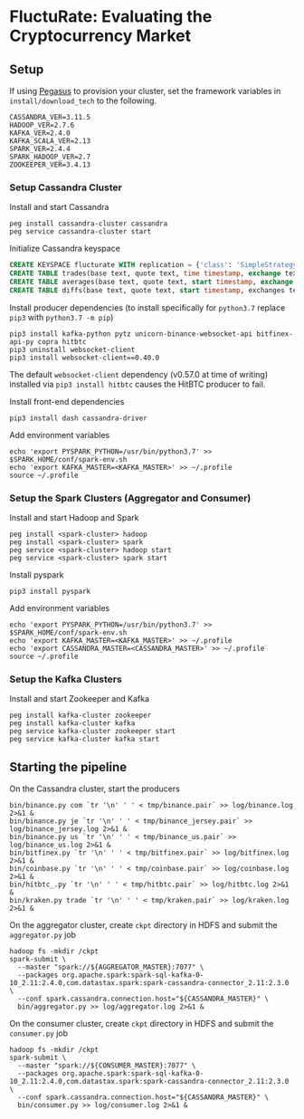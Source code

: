 # FluctuRate: Evaluating the Cryptocurrency Market

## Setup

If using [Pegasus](https://github.com/InsightDataScience/pegasus/) to provision
your cluster, set the framework variables in `install/download_tech` to the following.
```shell
CASSANDRA_VER=3.11.5
HADOOP_VER=2.7.6
KAFKA_VER=2.4.0
KAFKA_SCALA_VER=2.13
SPARK_VER=2.4.4
SPARK_HADOOP_VER=2.7
ZOOKEEPER_VER=3.4.13
```

### Setup Cassandra Cluster

Install and start Cassandra
```shell
peg install cassandra-cluster cassandra
peg service cassandra-cluster start
```

Initialize Cassandra keyspace
```sql
CREATE KEYSPACE flucturate WITH replication = {'class': 'SimpleStrategy', 'replication_factor': 2};
CREATE TABLE trades(base text, quote text, time timestamp, exchange text, price double, quantity double, PRIMARY KEY ((base, quote), time, exchange));
CREATE TABLE averages(base text, quote text, start timestamp, exchange text, price double, PRIMARY KEY ((base, quote), start, exchange));
CREATE TABLE diffs(base text, quote text, start timestamp, exchanges text, diff double, PRIMARY KEY ((base, quote), start, exchanges));
```

Install producer dependencies (to install specifically for `python3.7` replace `pip3` with `python3.7 -m pip`)
```shell
pip3 install kafka-python pytz unicorn-binance-websocket-api bitfinex-api-py copra hitbtc
pip3 uninstall websocket-client
pip3 install websocket-client==0.40.0
```
The default `websocket-client` dependency (v0.57.0 at time of writing) installed via `pip3 install hitbtc` causes the HitBTC producer to fail.

Install front-end dependencies
```shell
pip3 install dash cassandra-driver 
```

Add environment variables
```shell
echo 'export PYSPARK_PYTHON=/usr/bin/python3.7' >> $SPARK_HOME/conf/spark-env.sh
echo 'export KAFKA_MASTER=<KAFKA_MASTER>' >> ~/.profile
source ~/.profile
```

### Setup the Spark Clusters (Aggregator and Consumer)

Install and start Hadoop and Spark
```shell
peg install <spark-cluster> hadoop
peg install <spark-cluster> spark
peg service <spark-cluster> hadoop start
peg service <spark-cluster> spark start
```

Install pyspark
```shell
pip3 install pyspark
```

Add environment variables
```shell
echo 'export PYSPARK_PYTHON=/usr/bin/python3.7' >> $SPARK_HOME/conf/spark-env.sh
echo 'export KAFKA_MASTER=<KAFKA_MASTER>' >> ~/.profile
echo 'export CASSANDRA_MASTER=<CASSANDRA_MASTER>' >> ~/.profile
source ~/.profile
```

### Setup the Kafka Clusters

Install and start Zookeeper and Kafka
```shell
peg install kafka-cluster zookeeper
peg install kafka-cluster kafka
peg service kafka-cluster zookeeper start
peg service kafka-cluster kafka start
```

## Starting the pipeline

On the Cassandra cluster, start the producers
```shell
bin/binance.py com `tr '\n' ' ' < tmp/binance.pair` >> log/binance.log 2>&1 &
bin/binance.py je `tr '\n' ' ' < tmp/binance_jersey.pair` >> log/binance_jersey.log 2>&1 &
bin/binance.py us `tr '\n' ' ' < tmp/binance_us.pair` >> log/binance_us.log 2>&1 &
bin/bitfinex.py `tr '\n' ' ' < tmp/bitfinex.pair` >> log/bitfinex.log 2>&1 &
bin/coinbase.py `tr '\n' ' ' < tmp/coinbase.pair` >> log/coinbase.log 2>&1 &
bin/hitbtc_.py `tr '\n' ' ' < tmp/hitbtc.pair` >> log/hitbtc.log 2>&1 &
bin/kraken.py trade `tr '\n' ' ' < tmp/kraken.pair` >> log/kraken.log 2>&1 &
```
On the aggregator cluster, create `ckpt` directory in HDFS and submit the `aggregator.py` job
```shell
hadoop fs -mkdir /ckpt
spark-submit \
  --master "spark://${AGGREGATOR_MASTER}:7077" \
  --packages org.apache.spark:spark-sql-kafka-0-10_2.11:2.4.0,com.datastax.spark:spark-cassandra-connector_2.11:2.3.0 \
  --conf spark.cassandra.connection.host="${CASSANDRA_MASTER}" \
  bin/aggregator.py >> log/aggregator.log 2>&1 &
```

On the consumer cluster, create `ckpt` directory in HDFS and submit the `consumer.py` job
```shell
hadoop fs -mkdir /ckpt
spark-submit \
  --master "spark://${CONSUMER_MASTER}:7077" \
  --packages org.apache.spark:spark-sql-kafka-0-10_2.11:2.4.0,com.datastax.spark:spark-cassandra-connector_2.11:2.3.0 \
  --conf spark.cassandra.connection.host="${CASSANDRA_MASTER}" \
  bin/consumer.py >> log/consumer.log 2>&1 &
```
